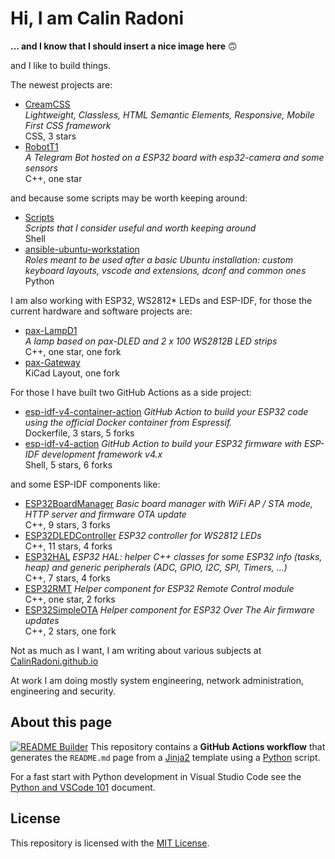# Hi, I am Calin Radoni

**... and I know that I should insert a nice image here** &#x1F643;

and I like to build things.

The newest projects are:

- [CreamCSS](https://github.com/CalinRadoni/CreamCSS)<br/>*Lightweight, Classless, HTML Semantic Elements, Responsive, Mobile First CSS framework*<br/>CSS, 3 stars
- [RobotT1](https://github.com/CalinRadoni/RobotT1)<br/>*A Telegram Bot hosted on a ESP32 board with esp32-camera and some sensors*<br/>C++, one star

and because some scripts may be worth keeping around:

- [Scripts](https://github.com/CalinRadoni/Scripts)<br/>*Scripts that I consider useful and worth keeping around*<br/>Shell
- [ansible-ubuntu-workstation](https://github.com/CalinRadoni/ansible-ubuntu-workstation)<br/>*Roles meant to be used after a basic Ubuntu installation: custom keyboard layouts, vscode and extensions, dconf and common ones*<br/>Python

I am also working with ESP32, WS2812* LEDs and ESP-IDF, for those the current hardware and software projects are:

- [pax-LampD1](https://github.com/CalinRadoni/pax-LampD1)<br/>*A lamp based on pax-DLED and 2 x 100 WS2812B LED strips*<br/>C++, one star, one fork
- [pax-Gateway](https://github.com/CalinRadoni/pax-Gateway)<br/>KiCad Layout, one fork

For those I have built two GitHub Actions as a side project:

- [esp-idf-v4-container-action](https://github.com/CalinRadoni/esp-idf-v4-container-action) *GitHub Action to build your ESP32 code using the official Docker container from Espressif.*<br/>Dockerfile, 3 stars, 5 forks
- [esp-idf-v4-action](https://github.com/CalinRadoni/esp-idf-v4-action) *GitHub Action to build your ESP32 firmware with ESP-IDF development framework v4.x*<br/>Shell, 5 stars, 6 forks

and some ESP-IDF components like:

- [ESP32BoardManager](https://github.com/CalinRadoni/ESP32BoardManager) *Basic board manager with WiFi AP / STA mode, HTTP server and firmware OTA update*<br/>C++, 9 stars, 3 forks
- [ESP32DLEDController](https://github.com/CalinRadoni/ESP32DLEDController) *ESP32 controller for WS2812 LEDs*<br/>C++, 11 stars, 4 forks
- [ESP32HAL](https://github.com/CalinRadoni/ESP32HAL) *ESP32 HAL: helper C++ classes for some ESP32 info (tasks, heap) and generic peripherals (ADC, GPIO, I2C, SPI, Timers, ...)*<br/>C++, 7 stars, 4 forks
- [ESP32RMT](https://github.com/CalinRadoni/ESP32RMT) *Helper component for ESP32 Remote Control module*<br/>C++, one star, 2 forks
- [ESP32SimpleOTA](https://github.com/CalinRadoni/ESP32SimpleOTA) *Helper component for ESP32 Over The Air firmware updates*<br/>C++, 2 stars, one fork


Not as much as I want, I am writing about various subjects at [CalinRadoni.github.io](https://github.com/CalinRadoni/CalinRadoni.github.io)

At work I am doing mostly system engineering, network administration, engineering and security.

## About this page

[![README Builder](https://github.com/CalinRadoni/CalinRadoni/actions/workflows/builder.yml/badge.svg)](https://github.com/CalinRadoni/CalinRadoni/actions/workflows/builder.yml)
This repository contains a **GitHub Actions workflow** that generates the `README.md` page from a
[Jinja2](https://palletsprojects.com/p/jinja) template using a [Python](https://www.python.org) script.

For a fast start with Python development in Visual Studio Code see the [Python and VSCode 101](https://calinradoni.github.io/pages/201008-python-and-vscode-101.html) document.

## License

This repository is licensed with the [MIT License](LICENSE).